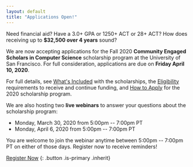 ```yaml
---
layout: default
title: "Applications Open!"
---
```


Need financial aid? Have a 3.0+ GPA or 1250+ ACT or 28+ ACT? How does receiving up to **$32,500 over 4 years** sound?

We are now accepting applications for the Fall 2020 <strong><span class="has-text-primary">Community Engaged Scholars</span> <span class="has-text-usf-gold">in</span> <span class="has-text-primary">Computer Science</span></strong> scholarship program at the University of San Francisco. For full consideration, applications are due on **Friday April 10, 2020**.

For full details, see [What's Included](/scholarships/included.html) with the scholarships, the [Eligibility](/scholarships/eligibility.html) requirements to receive and continue funding, and [How to Apply](/scholarships/apply.html) for the 2020 scholarship program.

We are also hosting two **live webinars** to answer your questions about the scholarship program:

  - Monday, March 30, 2020 from 5:00pm -- 7:00pm PT
  - Monday, April 6, 2020 from 5:00pm -- 7:00pm PT

You are welcome to join the webinar anytime between 5:00pm -- 7:00pm PT on either of those days. Register now to receive reminders!

[<i class="fas fa-edit"></i> Register Now](https://usfca.zoom.us/webinar/register/WN_a2YXki29R864Mz9gZjm49w)
{: .button .is-primary .inherit}
